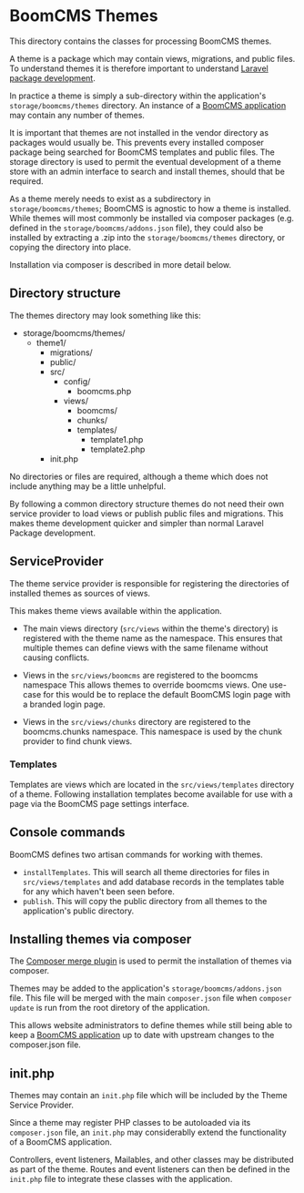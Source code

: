 # BoomCMS Themes

This directory contains the classes for processing BoomCMS themes.

A theme is a package which may contain views, migrations, and public files.
To understand themes it is therefore important to understand
[Laravel package development](https://laravel.com/docs/5.4/packages).

In practice a theme is simply a sub-directory within the application's `storage/boomcms/themes` directory.
An instance of a [BoomCMS application](https://www.github.com/boomcms/boomcms) may contain any number of themes.

It is important that themes are not installed in the vendor directory as packages would usually be.
This prevents every installed composer package being searched for BoomCMS templates and public files.
The storage directory is used to permit the eventual development of a theme store
with an admin interface to search and install themes, should that be required.

As a theme merely needs to exist as a subdirectory in `storage/boomcms/themes`;
BoomCMS is agnostic to how a theme is installed.
While themes will most commonly be installed via composer packages
(e.g. defined in the `storage/boomcms/addons.json` file),
they could also be installed by extracting a .zip into the `storage/boomcms/themes` directory, or copying the directory into place.

Installation via composer is described in more detail below.

## Directory structure

The themes directory may look something like this:
 
- storage/boomcms/themes/
  - theme1/
    - migrations/
    - public/
    - src/
      - config/
        - boomcms.php
      - views/
        - boomcms/
        - chunks/
        - templates/
          - template1.php
          - template2.php
    - init.php

No directories or files are required,
although a theme which does not include anything may be a little unhelpful.

By following a common directory structure themes do not need their own service provider
to load views or publish public files and migrations.
This makes theme development quicker and simpler than normal Laravel Package development.

## ServiceProvider

The theme service provider is responsible for registering the directories of installed themes as sources of views.

This makes theme views available within the application.

  - The main views directory (`src/views` within the theme's directory) is registered with the theme name as the namespace.
This ensures that multiple themes can define views with the same filename without causing conflicts.

  - Views in the `src/views/boomcms` are registered to the boomcms namespace
This allows themes to override boomcms views.
One use-case for this would be to replace the default BoomCMS login page with a branded login page.

  - Views in the `src/views/chunks` directory are registered to the boomcms.chunks namespace.
This namespace is used by the chunk provider to find chunk views.

### Templates
Templates are views which are located in the `src/views/templates` directory of a theme.
Following installation templates become available for use with a page via the BoomCMS page settings interface.

## Console commands
BoomCMS defines two artisan commands for working with themes.

- `installTemplates`. This will search all theme directories for files in `src/views/templates` and add database records in the templates table for any which haven't been seen before.
- `publish`. This will copy the public directory from all themes to the application's public directory.

## Installing themes via composer

The [Composer merge plugin](https://github.com/wikimedia/composer-merge-plugin) is used
 to permit the installation of themes via composer.

Themes may be added to the application's `storage/boomcms/addons.json` file.
This file will be merged with the main `composer.json` file when `composer update` is run from the root diretory of the application.

This allows website administrators to define themes
while still being able to keep a [BoomCMS application](https://www.github.com/boomcms/boomcms) up to date with upstream changes to the composer.json file.

## init.php

Themes may contain an `init.php` file which will be included by the Theme Service Provider.

Since a theme may register PHP classes to be autoloaded via its `composer.json` file,
an `init.php` may considerablly extend the functionality of a BoomCMS application.

Controllers, event listeners, Mailables, and other classes may be distributed as part of the theme.
Routes and event listeners can then be defined in the `init.php` file to integrate these classes with the application.
